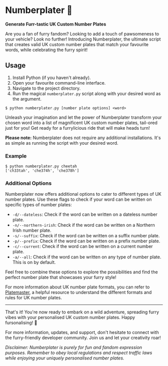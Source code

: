 # Numberplater 🦊

**Generate Furr-tastic UK Custom Number Plates**

Are you a fan of furry fandom? Looking to add a touch of pawsomeness to your vehicle? Look no further! Introducing Numberplater, the ultimate script that creates valid UK custom number plates that match your favourite words, while celebrating the furry spirit!

## Usage

1. Install Python (if you haven't already).
2. Open your favourite command-line interface.
3. Navigate to the project directory.
4. Run the magical `numberplater.py` script along with your desired word as the argument.

```console
$ python numberplater.py [number plate options] <word>
```

Unleash your imagination and let the power of Numberplater transform your chosen word into a list of magnificent UK custom number plates, tail-ored just for you! Get ready for a furrylicious ride that will make heads turn!

**Please note:** Numberplater does not require any additional installations. It's as simple as running the script with your desired word.

### Example
```console
$ python numberplater.py cheetah
['ch33tah', 'che374h', 'che378h']
```

### Additional Options

Numberplater now offers additional options to cater to different types of UK number plates. Use these flags to check if your word can be written on specific types of number plates:

- `-d/--dateless`: Check if the word can be written on a dateless number plate.
- `-n/--northern-irish`: Check if the word can be written on a Northern Irish number plate.
- `-s/--suffix`: Check if the word can be written on a suffix number plate.
- `-p/--prefix`: Check if the word can be written on a prefix number plate.
- `-c/--current`: Check if the word can be written on a current number plate.
- `-a/--all`: Check if the word can be written on any type of number plate. This is on by default.

Feel free to combine these options to explore the possibilities and find the perfect number plate that showcases your furry style!

For more information about UK number plate formats, you can refer to [Platemaster](https://www.platemaster.com/uk-number-plate-formats.htm), a helpful resource to understand the different formats and rules for UK number plates.

---

That's it! You're now ready to embark on a wild adventure, spreading furry vibes with your personalised UK custom number plates. Happy fursonalising! 🐾

For more information, updates, and support, don't hesitate to connect with the furry-friendly developer community. Join us and let your creativity roar!

*Disclaimer: Numberplater is purely for fun and fandom expression purposes. Remember to obey local regulations and respect traffic laws while enjoying your uniquely personalised number plates.*
